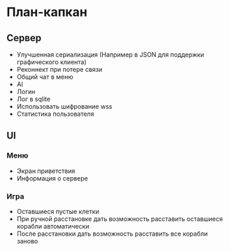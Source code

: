 # План-капкан
## Сервер
* Улучшенная сериализация (Например в JSON для поддержки графического клиента)
* Реконнект при потере связи
* Общий чат в меню
* AI
* Логин
* Лог в sqlite
* Использовать шифрование wss
* Статистика пользователя
## UI
### Меню
* Экран приветствия
* Информация о сервере
### Игра
* Оставшиеся пустые клетки
* При ручной расстановке дать возможность расставить оставшиеся корабли автоматически
* После расстановки дать возможность расставить все корабли заново